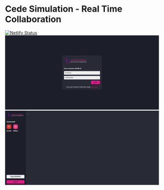 # Cede Simulation - Real Time Collaboration
[![Netlify Status](https://api.netlify.com/api/v1/badges/c7319231-1519-47ea-ac04-6db2dd99dca3/deploy-status)](https://app.netlify.com/sites/codesimulation/deploys)
<img src="https://raw.githubusercontent.com/pranjalshikhar/code-simulation/main/Snapshot%20-%20Home.jpg" />
<img src="https://raw.githubusercontent.com/pranjalshikhar/code-simulation/main/Snapshot%20-%20Editor.jpg" />
